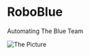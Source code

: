 # RoboBlue

Automating The Blue Team

![The Picture](http://ccdcoe.github.com/roboblue/img/implementation.png)
